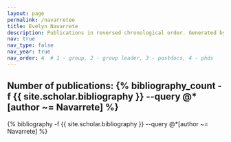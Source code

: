```yaml
---
layout: page
permalink: /navarretee
title: Evelyn Navarrete
description: Publications in reversed chronological order. Generated by jekyll-scholar.
nav: true
nav_type: false
nav_year: true
nav_order: 4  # 1 - group, 2 - group leader, 3 - postdocs, 4 - phds
---
```


<!-- _pages/navarretee.md -->
<div class="publications">

<h2>Number of publications: {% bibliography_count -f {{ site.scholar.bibliography }} --query @*[author ~= Navarrete] %}</h2>
{% bibliography -f {{ site.scholar.bibliography }} --query @*[author ~= Navarrete] %}

</div>
